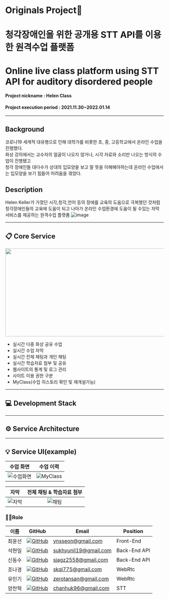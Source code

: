 # Originals Project📖
# 청각장애인을 위한 공개용 STT API를 이용한 원격수업 플랫폼
# Online live class platform using STT API for auditory disordered people
#### Project nickname : Helen Class
#### Project execution period : 2021.11.30~2022.01.14

-----------------------
## Background
코로나19 세계적 대유행으로 인해 대학가를 비롯한 초, 중, 고등학교에서 온라인 수업을 진행했다.<br/>
화상 강의에서는 교수자의 얼굴이 나오지 않거나, 시각 자료와 소리만 나오는 방식의 수업이 진행됐고<br/>
청각 장애인들 대다수가 상대의 입모양을 보고 말 뜻을 이해해야하는데 온라인 수업에서는 입모양을 보기 힘들어 어려움을 겪었다. <br/>


## Description
Helen Keller가 가졌던 시각,청각,언어 등의 장애를 교육의 도움으로 극복했던 것처럼<br/>
청각장애인들의 교육에 도움이 되고 나아가 온라인 수업환경에 도움이 될 수있는 자막 서비스를 제공하는 원격수업 플랫폼
![image](https://user-images.githubusercontent.com/74586346/150096423-8e1116f3-ed81-446b-bb1c-90f2f1855168.png)

-----------------------

## 📋 Core Service 

<img src="https://user-images.githubusercontent.com/74586346/150092246-ecdb5c0e-e75d-44d7-bc26-a1ae5462a944.png"  width="550" height="280"/>

- 실시간 다중 화상 공유 수업
- 실시간 수업 자막
- 실시간 전체 채팅과 개인 채팅
- 실시간 학습자료 첨부 및 공유
- 웹사이트의 통계 및 로그 관리 
- 사이트 이용 권한 구분
- MyClass(수업 히스토리 확인 및 재개설가능)

-----------------------

## 💻 Development Stack  

                                                                                                                                         
-----------------------
## ⚙ Service Architecture

---
## 💡 Service UI(example)  



수업 화면          |  수업 이력
:-------------------------:|:-------------------------:
 ![수업화면](https://user-images.githubusercontent.com/74586346/150248270-6dd14776-a787-4290-93bc-1ddd10506ee5.png) |  ![MyClass](https://user-images.githubusercontent.com/74586346/150248359-22a12078-62ec-4fee-a22f-ce8a94a468f4.png)
 
 자막           |   전체 채팅 & 학습자료 첨부
:-------------------------:|:-------------------------:
![자막](https://user-images.githubusercontent.com/74586346/150247656-63a42f52-05df-4762-b486-a0c33a27092c.png) |  ![채팅](https://user-images.githubusercontent.com/74586346/150247837-9c05e2a1-cdda-48b1-9508-7f0d4f23e765.png) 


### 🙋‍♂️Role

이름 | GitHub |  Email | Position |
 --- | ------- | ------| ------- | 
최윤선 |<img src="http://img.shields.io/badge/-655ced?style=social&logo=github"/>[GitHub](https://github.com/ynsseon07) | ynsseon@gmail.com | Front-End | [게인 블로그나 노션](#)
석현일 | <img src="http://img.shields.io/badge/-655ced?style=social&logo=github"/>[GitHub](https://github.com/johney-suk) | sukhyunil19@gmail.com | Back-End API | [게인 블로그나 노션](#)
신동수 | <img src="http://img.shields.io/badge/-655ced?style=social&logo=github"/>[GitHub](https://github.com/sjagz) | sjagz2558@gmail.com | Back-End API | [게인 블로그나 노션](#)
조나경 | <img src="http://img.shields.io/badge/-655ced?style=social&logo=github"/>[GitHub](https://github.com/nagggyung) | skql775@gmail.com | WebRtc | [게인 블로그나 노션](#)
유민기 | <img src="http://img.shields.io/badge/-655ced?style=social&logo=github"/>[GitHub](https://github.com/Yoo-mingi) | zerotansan@gmail.com | WebRtc | [게인 블로그나 노션](#)
양찬혁 | <img src="http://img.shields.io/badge/-655ced?style=social&logo=github"/>[GitHub](https://github.com/mintorca) | chanhuk96@gmail.com | STT | [게인 블로그나 노션](#)
